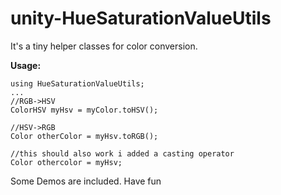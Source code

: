 # unity-HueSaturationValueUtils
It's a tiny helper classes for color conversion.

**Usage:**
```
using HueSaturationValueUtils;
...
//RGB->HSV
ColorHSV myHsv = myColor.toHSV();

//HSV->RGB
Color otherColor = myHsv.toRGB(); 

//this should also work i added a casting operator  
Color othercolor = myHsv; 

```

Some Demos are included. Have fun
